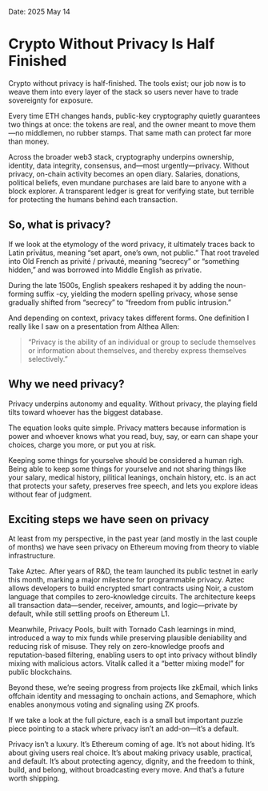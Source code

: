 Date: 2025 May 14
# Crypto Without Privacy Is Half Finished

Crypto without privacy is half-finished. The tools exist; our job now is to weave them into every layer of the stack so users never have to trade sovereignty for exposure.

Every time ETH changes hands, public-key cryptography quietly guarantees two things at once: the tokens are real, and the owner meant to move them—no middlemen, no rubber stamps. That same math can protect far more than money.

Across the broader web3 stack, cryptography underpins ownership, identity, data integrity, consensus, and—most urgently—privacy. Without privacy, on-chain activity becomes an open diary. Salaries, donations, political beliefs, even mundane purchases are laid bare to anyone with a block explorer. A transparent ledger is great for verifying state, but terrible for protecting the humans behind each transaction.

## So, what is privacy?

If we look at the etymology of the word privacy, it ultimately traces back to Latin prīvātus, meaning “set apart, one’s own, not public.” That root traveled into Old French as privité / privauté, meaning “secrecy” or “something hidden,” and was borrowed into Middle English as privatie.

During the late 1500s, English speakers reshaped it by adding the noun-forming suffix -cy, yielding the modern spelling privacy, whose sense gradually shifted from “secrecy” to “freedom from public intrusion.”

And depending on context, privacy takes different forms. One definition I really like I saw on a presentation from Althea Allen:

>“Privacy is the ability of an individual or group to seclude themselves or information about themselves, and thereby express themselves selectively.”

## Why we need privacy?
Privacy underpins autonomy and equality. Without privacy, the playing field tilts toward whoever has the biggest database.

The equation looks quite simple. Privacy matters because information is power and whoever knows what you read, buy, say, or earn can shape your choices, charge you more, or put you at risk.

Keeping some things for yourselve should be considered a human righ. Being able to keep some things for yourselve and not sharing things like your salary, medical history, pilitical leanings, onchain history, etc. is an act that protects your safety, preserves free speech, and lets you explore ideas without fear of judgment.

## Exciting steps we have seen on privacy

At least from my perspective, in the past year (and mostly in the last couple of months) we have seen privacy on Ethereum moving from theory to viable infrastructure.

Take Aztec. After years of R&D, the team launched its public testnet in early this month, marking a major milestone for programmable privacy. Aztec allows developers to build encrypted smart contracts using Noir, a custom language that compiles to zero-knowledge circuits. The architecture keeps all transaction data—sender, receiver, amounts, and logic—private by default, while still settling proofs on Ethereum L1.

Meanwhile, Privacy Pools, built with Tornado Cash learnings in mind, introduced a way to mix funds while preserving plausible deniability and reducing risk of misuse. They rely on zero-knowledge proofs and reputation-based filtering, enabling users to opt into privacy without blindly mixing with malicious actors. Vitalik called it a “better mixing model” for public blockchains.

Beyond these, we’re seeing progress from projects like zkEmail, which links offchain identity and messaging to onchain actions, and Semaphore, which enables anonymous voting and signaling using ZK proofs.

If we take a look at the full picture, each is a small but important puzzle piece pointing to a stack where privacy isn’t an add-on—it’s a default.

Privacy isn’t a luxury. It’s Ethereum coming of age.
It’s not about hiding. It’s about giving users real choice.
It’s about making privacy usable, practical, and default.
It’s about protecting agency, dignity, and the freedom to think, build, and belong, without broadcasting every move.
And that’s a future worth shipping. 
 
